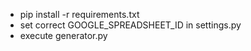 * pip install -r requirements.txt
* set correct GOOGLE_SPREADSHEET_ID in settings.py
* execute generator.py